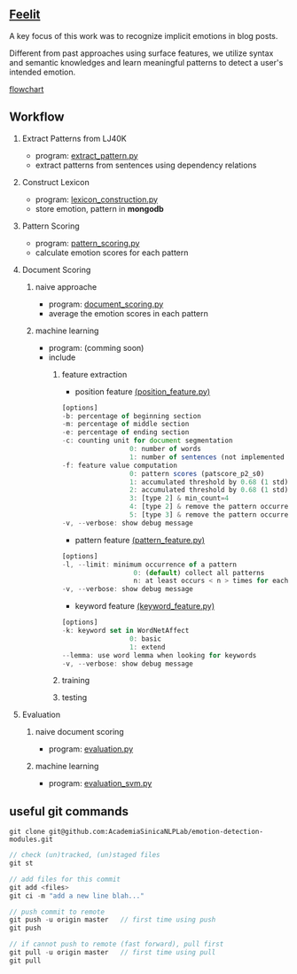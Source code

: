 ## [Feelit](http://doraemon.iis.sinica.edu.tw/feelit/)

A key focus of this work was to recognize implicit emotions in blog posts.

Different from past approaches using surface features, we utilize syntax and semantic knowledges and learn meaningful patterns to detect a user's intended emotion.

[flowchart](https://www.gliffy.com/go/html5/5776824?app=1b5094b0-6042-11e2-bcfd-0800200c9a66)

## Workflow

1. Extract Patterns from LJ40K
	- program: [extract_pattern.py](https://github.com/AcademiaSinicaNLPLab/emotion-detection-modules/blob/master/extract_pattern.py)
	- extract patterns from sentences using dependency relations

2. Construct Lexicon
	- program: [lexicon_construction.py](https://github.com/AcademiaSinicaNLPLab/emotion-detection-modules/blob/master/lexicon_construction.py)
	- store emotion, pattern in __mongodb__
	
3. Pattern Scoring
	- program: [pattern_scoring.py](https://github.com/AcademiaSinicaNLPLab/emotion-detection-modules/blob/master/pattern_scoring.py)
	- calculate emotion scores for each pattern

4. Document Scoring
	1. naive approache
		- program: [document_scoring.py](https://github.com/AcademiaSinicaNLPLab/emotion-detection-modules/blob/master/document_scoring.py)
		- average the emotion scores in each pattern

	2. machine learning
		- program: (comming soon)  
		- include
			1. feature extraction
				- position feature [(position_feature.py)](https://github.com/AcademiaSinicaNLPLab/emotion-detection-modules/blob/master/position_feature.py)
				``` javascript
				[options]
				-b: percentage of beginning section
				-m: percentage of middle section
				-e: percentage of ending section
				-c: counting unit for document segmentation
				                 0: number of words
				                 1: number of sentences (not implemented yet)
				-f: feature value computation
				                 0: pattern scores (patscore_p2_s0)  
				                 1: accumulated threshold by 0.68 (1 std) using pattern scores  
				                 2: accumulated threshold by 0.68 (1 std) using pattern count  
				                 3: [type 2] & min_count=4  
				                 4: [type 2] & remove the pattern occurrence counted from oneself (for ldocID 0-799)  
				                 5: [type 3] & remove the pattern occurrence counted from oneself (for ldocID 0-799)  
				-v, --verbose: show debug message
				```

				- pattern feature [(pattern_feature.py)](https://github.com/AcademiaSinicaNLPLab/emotion-detection-modules/blob/master/pattern_feature.py)
				
				``` javascript
				[options]
				-l, --limit: minimum occurrence of a pattern
				              	  0: (default) collect all patterns
				                  n: at least occurs < n > times for each pattern
				-v, --verbose: show debug message
				```

				- keyword feature [(keyword_feature.py)](https://github.com/AcademiaSinicaNLPLab/emotion-detection-modules/blob/master/keyword_feature.py)
				
				``` javascript
				[options]
				-k: keyword set in WordNetAffect
				                 0: basic
				                 1: extend
				--lemma: use word lemma when looking for keywords
				-v, --verbose: show debug message
				```

			2. training
			3. testing

5. Evaluation
	1. naive document scoring
		- program: [evaluation.py](https://github.com/AcademiaSinicaNLPLab/emotion-detection-modules/blob/master/evaluation.py)

	2. machine learning
		- program: [evaluation_svm.py](https://github.com/AcademiaSinicaNLPLab/emotion-detection-modules/blob/master/evaluation_svm.py)


## useful git commands

``` 
git clone git@github.com:AcademiaSinicaNLPLab/emotion-detection-modules.git
```

```javascript
// check (un)tracked, (un)staged files
git st

// add files for this commit
git add <files>
git ci -m "add a new line blah..."

// push commit to remote
git push -u origin master	// first time using push
git push

// if cannot push to remote (fast forward), pull first
git pull -u origin master	// first time using pull
git pull
```
